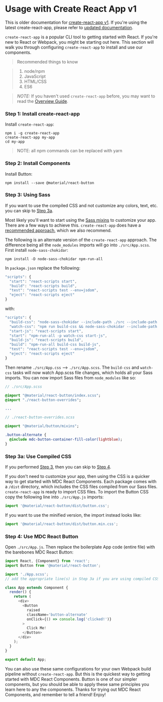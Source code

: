 # Usage with Create React App v1

This is older documentation for [create-react-app v1](https://github.com/facebook/create-react-app/tree/v1.1.5). If you're using the latest create-react-app, please refer to [updated documentation](../README.md).

`create-react-app` is a popular CLI tool to getting started with React. If you're new to React or Webpack, you might be starting out here. This section will walk you through configuring `create-react-app` to install and use our components.

> Recommended things to know

> 1. node/npm
> 2. JavaScript
> 3. HTML/CSS
> 4. ES6

> _NOTE:_ If you haven't used `create-react-app` before, you may want to read the [Overview Guide](https://github.com/facebook/create-react-app#quick-overview).

### Step 1: Install create-react-app

Install `create-react-app`:

```
npm i -g create-react-app
create-react-app my-app
cd my-app
```

> NOTE: all npm commands can be replaced with yarn

### Step 2: Install Components

Install Button:

```
npm install --save @material/react-button
```

### Step 3: Using Sass

If you want to use the compiled CSS and not customize any colors, text, etc. you can skip to [Step 3a](#step-3a-use-compiled-css).

Most likely you'll want to start using the [Sass mixins](https://github.com/material-components/material-components-web/blob/master/docs/code/architecture.md#sass) to customize your app. There are a few ways to achieve this. `create-react-app` does have a [recommended approach](https://github.com/facebook/create-react-app/blob/master/packages/react-scripts/template/README.md#adding-a-css-preprocessor-sass-less-etc), which we also recommend.

The following is an alternate version of the `create-react-app` approach. The difference being all the `node_modules` imports will go into `./src/App.scss`. First install `node-sass-chokidar`:

```
npm install -D node-sass-chokidar npm-run-all
```

In `package.json` replace the following:

```js
"scripts": {
  "start": "react-scripts start",
  "build": "react-scripts build",
  "test": "react-scripts test --env=jsdom",
  "eject": "react-scripts eject"
}
```

with:

```js
"scripts": {
  "build-css": "node-sass-chokidar --include-path ./src --include-path ./node_modules ./src/App.scss -o ./src",
  "watch-css": "npm run build-css && node-sass-chokidar --include-path ./src --include-path ./node_modules --watch ./src/App.scss ./src/App.css",
  "start-js": "react-scripts start",
  "start": "npm-run-all -p watch-css start-js",
  "build-js": "react-scripts build",
  "build": "npm-run-all build-css build-js",
  "test": "react-scripts test --env=jsdom",
  "eject": "react-scripts eject"
}
```

Then rename `./src/App.css` --> `./src/App.scss`. The `build-css` and `watch-css` tasks will now watch App.scss file changes, which holds all your Sass imports. You can now import Sass files from `node_modules` like so:

```sass
// ./src/App.scss

@import "@material/react-button/index.scss";
@import "./react-button-overrides";

...
```

```sass
// ./react-button-overrides.scss

@import "@material/button/mixins";

.button-alternate {
  @include mdc-button-container-fill-color(lightblue);
}

```

### Step 3a: Use Compiled CSS

If you performed [Step 3](#step-3-using-sass), then you can skip to [Step 4](#step-4-use-mdc-react-button).

If you don't need to customize your app, then using the CSS is a quicker way to get started with MDC React Components. Each package comes with a `/dist` directory, which includes the CSS files compiled from our Sass files. `create-react-app` is ready to import CSS files. To import the Button CSS copy the following line into `./src/App.js` imports:

```js
import '@material/react-button/dist/button.css';
```

If you want to use the minified version, the import instead looks like:

```js
import '@material/react-button/dist/button.min.css';
```

### Step 4: Use MDC React Button

Open `./src/App.js`. Then replace the boilerplate App code (entire file) with the barebones MDC React Button:

```js
import React, {Component} from 'react';
import Button from '@material/react-button';

import './App.scss';
// add the appropriate line(s) in Step 3a if you are using compiled CSS instead.

class App extends Component {
  render() {
    return (
      <div>
        <Button
          raised
          className='button-alternate'
          onClick={() => console.log('clicked!')}
        >
          Click Me!
        </Button>
      </div>
    );
  }
}

export default App;
```

You can also use these same configurations for your own Webpack build pipeline without `create-react-app`. But this is the quickest way to getting started with MDC React Components. Button is one of our simpler components, but you should be able to apply these same principles you learn here to any the components. Thanks for trying out MDC React Components, and remember to tell a friend! Enjoy!
